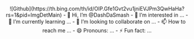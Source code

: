 <center>
<div> 
![Github](https://th.bing.com/th/id/OIP.Gfe1Gvt2vu1jniEVJPm3QwHaHa?rs=1&pid=ImgDetMain)
- 👋 Hi, I’m @DashDaSmash
- 👀 I’m interested in ...
- 🌱 I’m currently learning ...
- 💞️ I’m looking to collaborate on ...
- 📫 How to reach me ...
- 😄 Pronouns: ...
- ⚡ Fun fact: ...
  </div>
</center>
<!---
DashDaSmash/DashDaSmash is a ✨ special ✨ repository because its `README.md` (this file) appears on your GitHub profile.
You can click the Preview link to take a look at your changes.
--->
